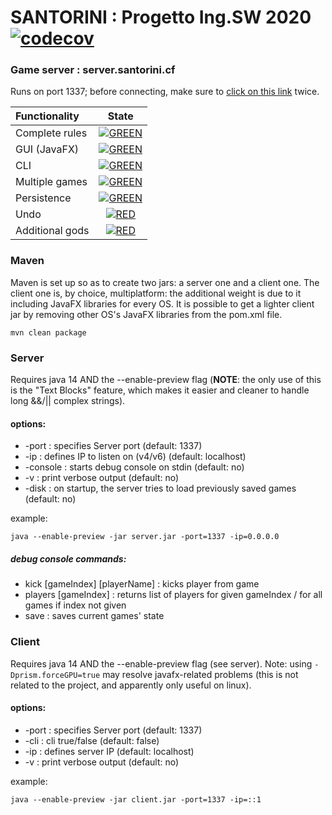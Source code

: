 # SANTORINI : Progetto Ing.SW 2020 [![codecov](https://codecov.io/gh/darklamp/ing-sw-2020-Secondari-Vela-Villa/branch/master/graph/badge.svg?token=PF3WCGV0B5)](https://codecov.io/gh/darklamp/ing-sw-2020-Secondari-Vela-Villa)

### Game server : server.santorini.cf 
Runs on port 1337; before connecting, make sure to [click on this link](http://server.santorini.cf:1338) twice.


| Functionality | State |
|:-----------------------|:------------------------------------:|
| Complete rules | [![GREEN](https://placehold.it/15/44bb44/44bb44)](#) |
| GUI (JavaFX) | [![GREEN](https://placehold.it/15/44bb44/44bb44)](#) |
| CLI | [![GREEN](https://placehold.it/15/44bb44/44bb44)](#) |
| Multiple games | [![GREEN](https://placehold.it/15/44bb44/44bb44)](#) |
| Persistence | [![GREEN](https://placehold.it/15/44bb44/44bb44)](#) |
| Undo | [![RED](https://placehold.it/15/f03c15/f03c15)](#) |
| Additional gods | [![RED](https://placehold.it/15/f03c15/f03c15)](#) |


### Maven

Maven is set up so as to create two jars: a server one and a client one. The client one is, by choice, multiplatform:
the additional weight is due to it including JavaFX libraries for every OS. It is possible to get a lighter client jar by removing other OS's JavaFX libraries from the pom.xml file. 

```
mvn clean package
```

### Server
Requires java 14 AND the --enable-preview flag (**NOTE**: the only use of this is the "Text Blocks" feature, which makes it easier and cleaner to handle long &&/|| complex strings).

#### options:

* -port : specifies Server port            (default: 1337)
* -ip   : defines IP to listen on (v4/v6)  (default: localhost)
* -console : starts debug console on stdin (default: no)
* -v    : print verbose output  (default: no)
* -disk : on startup, the server tries to load previously saved games (default: no)

example:

```
java --enable-preview -jar server.jar -port=1337 -ip=0.0.0.0
```

##### debug console commands:

* kick [gameIndex] [playerName]    : kicks player from game
* players [gameIndex]              : returns list of players for given gameIndex / for all games if index not given
* save                             : saves current games' state

### Client

Requires java 14 AND the --enable-preview flag (see server). Note: using ```-Dprism.forceGPU=true``` may resolve javafx-related problems (this is not related to the project, and apparently only useful on linux). 

#### options:

* -port : specifies Server port (default: 1337)
* -cli  : cli true/false        (default: false)
* -ip   : defines server IP     (default: localhost)
* -v    : print verbose output  (default: no)

example: 

```
java --enable-preview -jar client.jar -port=1337 -ip=::1
```
